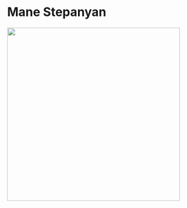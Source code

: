 <!-- Add icon library -->
<link rel="stylesheet" href="https://cdnjs.cloudflare.com/ajax/libs/font-awesome/4.7.0/css/font-awesome.min.css">

<div class="card">
  <h1>Mane Stepanyan</h1>
  <img src="https://i.pinimg.com/564x/3c/f7/34/3cf734ecdd1b5a69408bbc6505e3d2d6.jpg" alt="" style= width="500" height="400">
</div>
